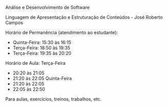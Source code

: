 Análise e Desenvolvimento de Software

Linguagem de Apresentação e Estruturação de Conteúdos - José Roberto Campos

Horário de Permanência (atendimento ao estudante):
- Quinta-Feira: 15:30 às 16:15
- Terça-Feira: 18:50 às 19:35
- Terça-Feira: 19:35 às 20:20

Horário de Aula:
Terça-Feira
- 20:20 às 21:05
- 21:20 às 22:05
Quinta-Feira
- 21:20 às 22:05
- 22:05 às 22:50

Para aulas, exercícios, treinos, trabalhos, etc.